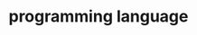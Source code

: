 ---
layout: category
title: programming language
category: programming language
permalink: /programming language
---